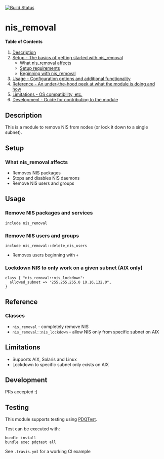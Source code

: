 [![Build Status](https://travis-ci.org/GeoffWilliams/nis_removal.svg?branch=master)](https://travis-ci.org/GeoffWilliams/nis_removal)
# nis_removal

#### Table of Contents

1. [Description](#description)
1. [Setup - The basics of getting started with nis_removal](#setup)
    * [What nis_removal affects](#what-nis_removal-affects)
    * [Setup requirements](#setup-requirements)
    * [Beginning with nis_removal](#beginning-with-nis_removal)
1. [Usage - Configuration options and additional functionality](#usage)
1. [Reference - An under-the-hood peek at what the module is doing and how](#reference)
1. [Limitations - OS compatibility, etc.](#limitations)
1. [Development - Guide for contributing to the module](#development)

## Description

This is a module to remove NIS from nodes (or lock it down to a single subnet).

## Setup

### What nis_removal affects

* Removes NIS packages
* Stops and disables NIS daemons
* Remove NIS users and groups

## Usage

### Remove NIS packages and services
```puppet
include nis_removal
```

### Remove NIS users and groups
```puppet
include nis_removal::delete_nis_users
```
* Removes users beginning with `+`

### Lockdown NIS to only work on a given subnet (AIX only)
```puppet
class { "nis_removal::nis_lockdown":
  allowed_subnet => "255.255.255.0 10.16.132.0",
}
```

## Reference

### Classes
* `nis_removal` - completely remove NIS
* `nis_removal::nis_lockdown` - allow NIS only from specific subnet on AIX

## Limitations
* Supports AIX, Solaris and Linux
* Lockdown to specific subnet only exists on AIX

## Development

PRs accepted :)

## Testing
This module supports testing using [PDQTest](https://github.com/GeoffWilliams/pdqtest).

Test can be executed with:

```
bundle install
bundle exec pdqtest all
```


See `.travis.yml` for a working CI example
